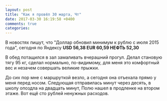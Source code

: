 ```yaml
---
layout: post
title: "Как я провёл 30 марта, Чт"
date: 2017-03-30 16:19:58 +0400
comments: true
categories: 
---
```


В новостях пишут, что "Доллар обновил минимум к рублю с июля 2015 года", сегодня по Яндексу **USD 56,38 EUR 60,59 НЕФТЬ 52,30**

В обед потащился в зал замаливать вчерашний прогул. Делал становую тягу 95 кг, сделал нормально, по-видимому, для меня это комфортный вес и незачем совершать великие прыжки.



До сих пор мне с маршруткой везло, а сегодня она отъехала прямо у меня перед носом. Следующая отправилась минут через десять, в школу опоздла на двадцать минут, Полю нашел в продленке на втором этаже. Вот ещё сто рублей ненужных расходов.